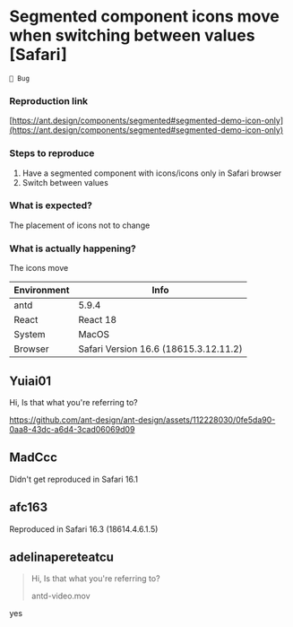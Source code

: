 # Segmented component icons move when switching between values [Safari]

`🐛 Bug`

### Reproduction link

[https://ant.design/components/segmented#segmented-demo-icon-only](https://ant.design/components/segmented#segmented-demo-icon-only)

### Steps to reproduce

1. Have a segmented component with icons/icons only in Safari browser
2. Switch between values

### What is expected?

The placement of icons not to change

### What is actually happening?

The icons move

| Environment | Info                                  |
| ----------- | ------------------------------------- |
| antd        | 5.9.4                                 |
| React       | React 18                              |
| System      | MacOS                                 |
| Browser     | Safari Version 16.6 (18615.3.12.11.2) |

<!-- generated by ant-design-issue-helper. DO NOT REMOVE -->

## Yuiai01

Hi, Is that what you're referring to?

https://github.com/ant-design/ant-design/assets/112228030/0fe5da90-0aa8-43dc-a6d4-3cad06069d09

## MadCcc

Didn't get reproduced in Safari 16.1

## afc163

Reproduced in Safari 16.3 (18614.4.6.1.5)

## adelinapereteatcu

> Hi, Is that what you're referring to?
>
> antd-video.mov

yes
